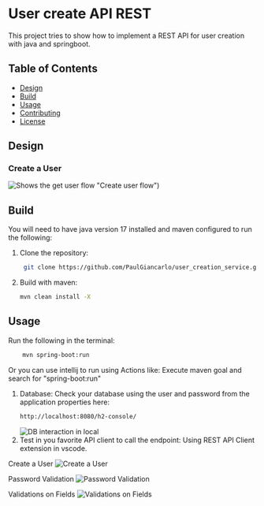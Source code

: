 # User create API REST
This project tries to show how to implement a REST API for user creation with java and springboot.

## Table of Contents
- [Design](##Design)
- [Build](##Build)
- [Usage](##Usage)
- [Contributing](#contributing)
- [License](#license)

## Design

### Create a User

![Shows the get user flow](C:\Users\paulg\OneDrive\Pictures\sequence_create_user_service.PNG) "Create user flow")

## Build

You will need to have java version 17 installed and maven configured to run the following:

1. Clone the repository:
    ```bash
     git clone https://github.com/PaulGiancarlo/user_creation_service.git
    ```
2. Build with maven:

    ```bash
    mvn clean install -X
    ```
## Usage

Run the following in the terminal:

```bash
    mvn spring-boot:run
```
Or you can use intellij to run using Actions like:
Execute maven goal and search for "spring-boot:run"

1. Database:
    Check your database using the user and password from the application properties here:
    ```bash
    http://localhost:8080/h2-console/
    ```
   ![DB interaction in local](C:\Users\paulg\OneDrive\Pictures\dbinteraction.PNG)
2. Test in you favorite API client to call the endpoint:
    Using REST API Client extension in vscode.

Create a User
![Create a User](C:\Users\paulg\OneDrive\Pictures\requestAndResponseOk.PNG)

Password Validation
![Password Validation](C:\Users\paulg\OneDrive\Pictures\passwordValidation.PNG "Password Validation")

Validations on Fields
![](C:\Users\paulg\OneDrive\Pictures\validationsOnFields.PNG "Validations on Fields")
